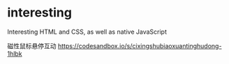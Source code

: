 # interesting
Interesting HTML and CSS, as well as native JavaScript

磁性鼠标悬停互动
https://codesandbox.io/s/cixingshubiaoxuantinghudong-1hlbk
